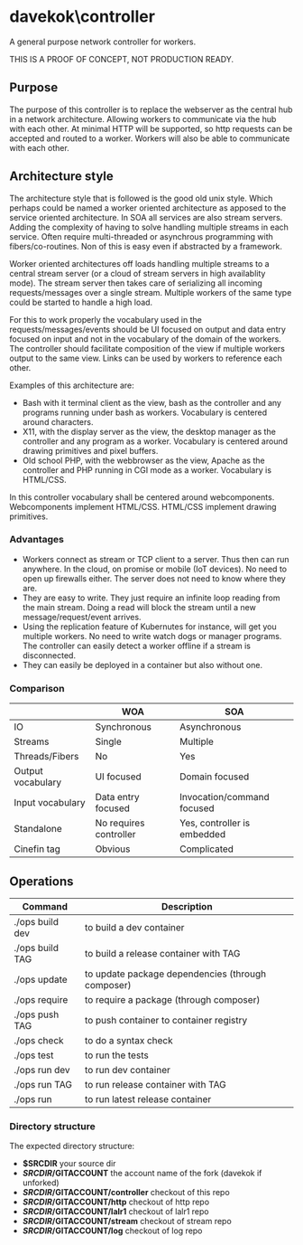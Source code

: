 davekok\controller
================================================================================

A general purpose network controller for workers.

THIS IS A PROOF OF CONCEPT, NOT PRODUCTION READY.

Purpose
--------------------------------------------------------------------------------

The purpose of this controller is to replace the webserver as the central hub in a network architecture. Allowing workers to communicate via the hub with each other. At minimal HTTP will be supported, so http requests can be accepted and routed to a worker. Workers will also be able to communicate with each other.

Architecture style
--------------------------------------------------------------------------------

The architecture style that is followed is the good old unix style. Which perhaps could be named a worker oriented architecture as apposed to the service oriented architecture. In SOA all services are also stream servers. Adding the complexity of having to solve handling multiple streams in each service. Often require multi-threaded or asynchrous programming with fibers/co-routines. Non of this is easy even if abstracted by a framework.

Worker oriented architectures off loads handling multiple streams to a central stream server (or a cloud of stream servers in high availablity mode). The stream server then takes care of serializing all incoming requests/messages over a single stream. Multiple workers of the same type could be started to handle a high load.

For this to work properly the vocabulary used in the requests/messages/events should be UI focused on output and data entry focused on input and not in the vocabulary of the domain of the workers. The controller should facilitate composition of the view if multiple workers output to the same view. Links can be used by workers to reference each other.

Examples of this architecture are:
- Bash with it terminal client as the view, bash as the controller and any programs running under bash as workers. Vocabulary is centered around characters.
- X11, with the display server as the view, the desktop manager as the controller and any program as a worker. Vocabulary is centered around drawing primitives and pixel buffers.
- Old school PHP, with the webbrowser as the view, Apache as the controller and PHP running in CGI mode as a worker. Vocabulary is HTML/CSS.

In this controller vocabulary shall be centered around webcomponents. Webcomponents implement HTML/CSS. HTML/CSS implement drawing primitives.

### Advantages

- Workers connect as stream or TCP client to a server. Thus then can run anywhere. In the cloud, on promise or mobile (IoT devices). No need to open up firewalls either. The server does not need to know where they are.
- They are easy to write. They just require an infinite loop reading from the main stream. Doing a read will block the stream until a new message/request/event arrives.
- Using the replication feature of Kubernutes for instance, will get you multiple workers. No need to write watch dogs or manager programs. The controller can easily detect a worker offline if a stream is disconnected.
- They can easily be deployed in a container but also without one.

### Comparison

|                   | WOA                    | SOA
|-------------------|------------------------|-----------------------------|
| IO                | Synchronous            | Asynchronous                |
| Streams           | Single                 | Multiple                    |
| Threads/Fibers    | No                     | Yes                         |
| Output vocabulary | UI focused             | Domain focused              |
| Input vocabulary  | Data entry focused     | Invocation/command focused  |
| Standalone        | No requires controller | Yes, controller is embedded |
| Cinefin tag       | Obvious                | Complicated                 | 

Operations
--------------------------------------------------------------------------------

| Command         | Description                                        |
|-----------------|----------------------------------------------------|
| ./ops build dev | to build a dev container                           |
| ./ops build TAG | to build a release container with TAG              | 
| ./ops update    | to update package dependencies (through composer)  |
| ./ops require   | to require a package (through composer)            |
| ./ops push TAG  | to push container to container registry            |
| ./ops check     | to do a syntax check                               |
| ./ops test      | to run the tests                                   |
| ./ops run dev   | to run dev container                               |
| ./ops run TAG   | to run release container with TAG                  |
| ./ops run       | to run latest release container                    |

### Directory structure

The expected directory structure:

- __$SRCDIR__ your source dir
- __$SRCDIR/$GITACCOUNT__ the account name of the fork (davekok if unforked)
- __$SRCDIR/$GITACCOUNT/controller__ checkout of this repo
- __$SRCDIR/$GITACCOUNT/http__ checkout of http repo
- __$SRCDIR/$GITACCOUNT/lalr1__ checkout of lalr1 repo
- __$SRCDIR/$GITACCOUNT/stream__ checkout of stream repo
- __$SRCDIR/$GITACCOUNT/log__ checkout of log repo
